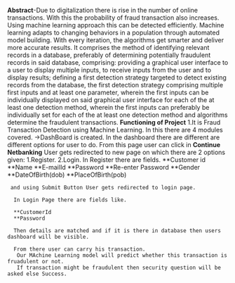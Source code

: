 **Abstract**-Due to digitalization there is rise in the number of online transactions. With this the probability of fraud transaction also increases. Using machine learning approach this can be detected efficiently. Machine learning adapts to changing behaviors in a population through automated model building. With every iteration, the algorithms get smarter and deliver more accurate results. It comprises the method of identifying relevant records in a database, preferably of determining potentially fraudulent records in said database, comprising: providing a graphical user interface to a user to display multiple inputs, to receive inputs from the user and to display results; defining a first detection strategy targeted to detect existing records from the database, the first detection strategy comprising multiple first inputs and at least one parameter, wherein the first inputs can be individually displayed on said graphical user interface for each of the at least one detection method, wherein the first inputs can preferably be individually set for each of the at least one detection method and algorithms determine the fraudulent transactions.
**Functioning of Project**
   1.It is Fraud Transaction Detection using Machine Learning. In this there are 4 modules covered.
    ->DashBoard is created.
    In the dashboard there are different are different options for user to do. From this page user can click in **Continue Netbanking**
    User gets redirected to new page on which there are 2 options given:
      1.Register.
      2.Login.
      In Register there are  fields.
      **Customer id
      **Name
      **E-mailId
      **Password
      **Re-enter Password
      **Gender
      **DateOfBirth(dob)
      **PlaceOfBirth(pob)
      
     and using Submit Button User gets redirected to login page.
     
      In Login Page there are fields like.
      
      **CustomerId
      **Password
      
      Then details are matched and if it is there in database then users dashboard will be visible.
      
      From there user can carry his transaction.
       Our MAchine Learning model will predict whether this transaction is fruadulent or not.
       If transaction might be fraudulent then security question will be asked else Success.
       
      
         
    
